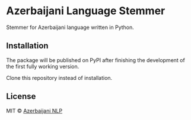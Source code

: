 # Azerbaijani Language Stemmer

Stemmer for Azerbaijani language written in Python.

## Installation

The package will be published on PyPI after finishing the development of the first fully working version. 

Clone this repository instead of installation.

<!-- 
```bash
$ pip install azerbaijani-language-stemmer
```
 -->

## License

MIT © [Azerbaijani NLP](https://github.com/aznlp)